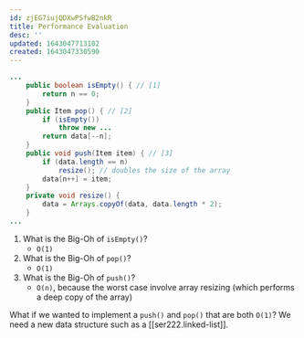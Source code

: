 ```yaml
---
id: zjEG7iujQDXwPSfwB2nkR
title: Performance Evaluation
desc: ''
updated: 1643047713102
created: 1643047330590
---
```


```Java
...
    public boolean isEmpty() { // [1]
        return n == 0;
    }
    public Item pop() { // [2]
        if (isEmpty())
            throw new ...
        return data[--n];
    }
    public void push(Item item) { // [3]
        if (data.length == n)
            resize(); // doubles the size of the array
        data[n++] = item;
    }
    private void resize() {
        data = Arrays.copyOf(data, data.length * 2);
    }
...
```
1. What is the Big-Oh of `isEmpty()`?
    - `O(1)`
2. What is the Big-Oh of `pop()`?
    - `O(1)`
3. What is the Big-Oh of `push()`?
    - `O(n)`, because the worst case involve array resizing (which performs a deep copy of the array)

What if we wanted to implement a `push()` and `pop()` that are both `O(1)`? We need a new data structure such as a [[ser222.linked-list]].